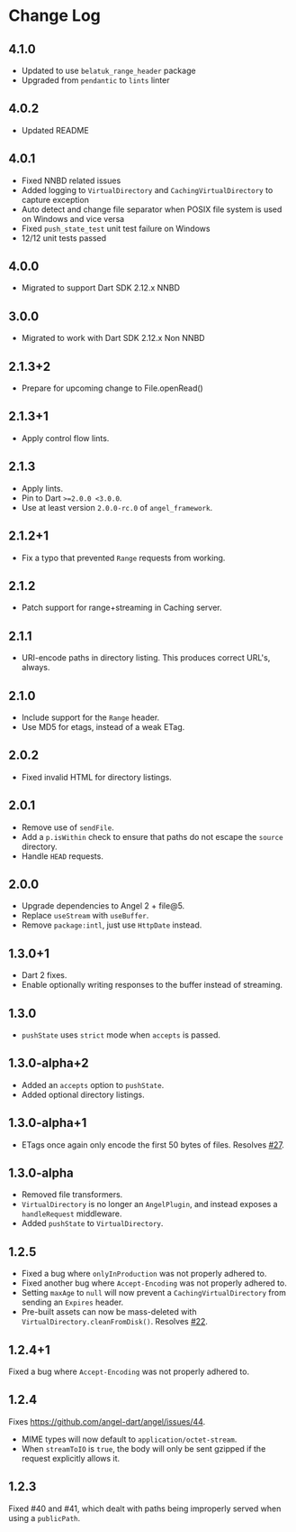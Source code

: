 # Change Log

## 4.1.0

* Updated to use `belatuk_range_header` package
* Upgraded from `pendantic` to `lints` linter

## 4.0.2

* Updated README

## 4.0.1

* Fixed NNBD related issues
* Added logging to `VirtualDirectory` and `CachingVirtualDirectory` to capture exception
* Auto detect and change file separator when POSIX file system is used on Windows and vice versa
* Fixed `push_state_test` unit test failure on Windows
* 12/12 unit tests passed

## 4.0.0

* Migrated to support Dart SDK 2.12.x NNBD

## 3.0.0

* Migrated to work with Dart SDK 2.12.x Non NNBD

## 2.1.3+2

* Prepare for upcoming change to File.openRead()

## 2.1.3+1

* Apply control flow lints.

## 2.1.3

* Apply lints.
* Pin to Dart `>=2.0.0 <3.0.0`.
* Use at least version `2.0.0-rc.0` of `angel_framework`.

## 2.1.2+1

* Fix a typo that prevented `Range` requests from working.

## 2.1.2

* Patch support for range+streaming in Caching server.

## 2.1.1

* URI-encode paths in directory listing. This produces correct URL's, always.

## 2.1.0

* Include support for the `Range` header.
* Use MD5 for etags, instead of a weak ETag.

## 2.0.2

* Fixed invalid HTML for directory listings.

## 2.0.1

* Remove use of `sendFile`.
* Add a `p.isWithin` check to ensure that paths do not escape the `source` directory.
* Handle `HEAD` requests.

## 2.0.0

* Upgrade dependencies to Angel 2 + file@5.
* Replace `useStream` with `useBuffer`.
* Remove `package:intl`, just use `HttpDate` instead.

## 1.3.0+1

* Dart 2 fixes.
* Enable optionally writing responses to the buffer instead of streaming.

## 1.3.0

* `pushState` uses `strict` mode when `accepts` is passed.

## 1.3.0-alpha+2

* Added an `accepts` option to `pushState`.
* Added optional directory listings.

## 1.3.0-alpha+1

* ETags once again only encode the first 50 bytes of files. Resolves [#27](https://github.com/angel-dart/static/issues/27).

## 1.3.0-alpha

* Removed file transformers.
* `VirtualDirectory` is no longer an `AngelPlugin`, and instead exposes a `handleRequest` middleware.
* Added `pushState` to `VirtualDirectory`.

## 1.2.5

* Fixed a bug where `onlyInProduction` was not properly adhered to.
* Fixed another bug where `Accept-Encoding` was not properly adhered to.
* Setting `maxAge` to `null` will now prevent a `CachingVirtualDirectory` from sending an `Expires` header.
* Pre-built assets can now be mass-deleted with `VirtualDirectory.cleanFromDisk()`.
Resolves [#22](https://github.com/angel-dart/static/issues/22).

## 1.2.4+1

Fixed a bug where `Accept-Encoding` was not properly adhered to.

## 1.2.4

Fixes <https://github.com/angel-dart/angel/issues/44>.

* MIME types will now default to `application/octet-stream`.
* When `streamToIO` is `true`, the body will only be sent gzipped if the request explicitly allows it.

## 1.2.3

Fixed #40 and #41, which dealt with paths being improperly served when using a
`publicPath`.
